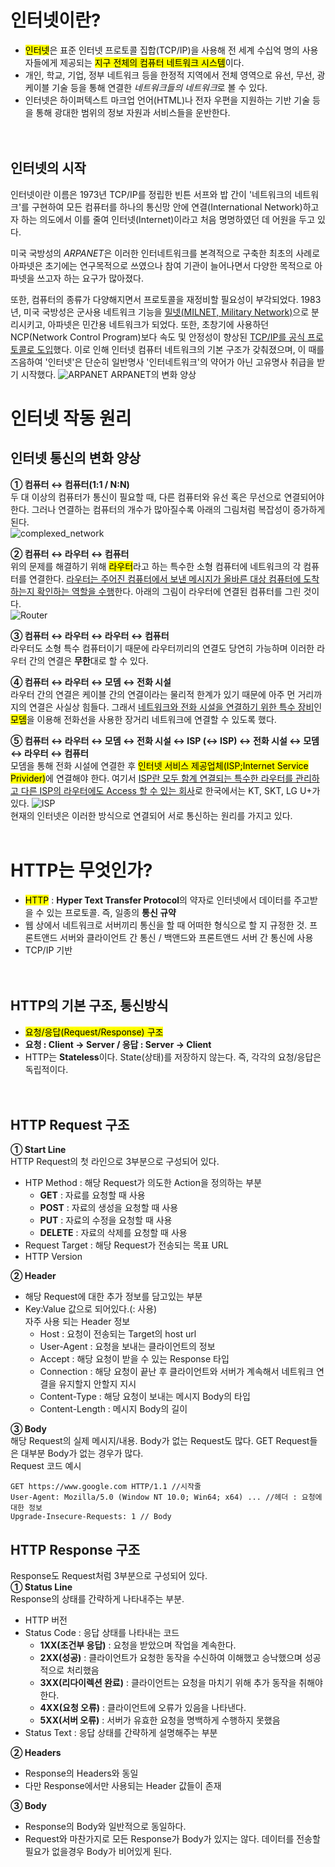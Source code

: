 # 인터넷이란?

+ <mark>인터넷</mark>은 표준 인터넷 프로토콜 집합(TCP/IP)을 사용해 전 세계 수십억 명의 사용자들에게 제공되는 <mark>지구 전체의 컴퓨터 네트워크 시스템</mark>이다.
+ 개인, 학교, 기업, 정부 네트워크 등을 한정적 지역에서 전체 영역으로 유선, 무선, 광케이블 기술 등을 통해 연결한 *네트워크들의 네트워크*로 볼 수 있다.  
+ 인터넷은 하이퍼텍스트 마크업 언어(HTML)나 전자 우편을 지원하는 기반 기술 등을 통해 광대한 범위의 정보 자원과 서비스들을 운반한다.  
<br><br>

## 인터넷의 시작

인터넷이란 이름은 1973년 TCP/IP를 정립한 빈튼 서프와 밥 간이 '네트워크의 네트워크'를 구현하여 모든 컴퓨터를 하나의 통신망 안에 연결(International Network)하고자 하는 의도에서 이를 줄여 인터넷(Internet)이라고 처음 명명하였던 데 어원을 두고 있다.

미국 국방성의 *ARPANET*은 이러한 인터네트워크를 본격적으로 구축한 최초의 사례로 아파넷은 초기에는 연구목적으로 쓰였으나 참여 기관이 늘어나면서 다양한 목적으로 아파넷을 쓰고자 하는 요구가 많아졌다.  

또한, 컴퓨터의 종류가 다양해지면서 프로토콜을 재정비할 필요성이 부각되었다. 1983년, 미국 국방성은 군사용 네트워크 기능을 <u>밀넷(MILNET, Military Network)</u>으로 분리시키고, 아파넷은 민간용 네트워크가 되었다. 또한, 초창기에 사용하던 NCP(Network Control Program)보다 속도 및 안정성이 향상된 <u>TCP/IP를 공식 프로토콜로 도입</u>했다. 이로 인해 인터넷 컴퓨터 네트워크의 기본 구조가 갖춰졌으며, 이 때를 즈음하여 '인터넷'은 단순히 일반명사 '인터네트워크'의 약어가 아닌 고유명사 취급을 받기 시작했다.
![ARPANET](https://media.vlpt.us/images/jgone2/post/6f70ba70-ac17-484a-86a9-5ec2f4116dca/%EC%9D%B8%ED%84%B0%EB%84%B7%20%EC%8B%9C%EC%B4%88%EC%9D%B8%20%EC%95%84%ED%8C%8C%EB%84%B7%EC%9D%98%20%EC%97%B0%EA%B2%B0%20%EB%B3%80%ED%99%94.png)  ARPANET의 변화 양상

# 인터넷 작동 원리

## 인터넷 통신의 변화 양상

**① 컴퓨터 ↔ 컴퓨터(1:1 / N:N)**  
두 대 이상의 컴퓨터가 통신이 필요할 때, 다른 컴퓨터와 유선 혹은 무선으로 연결되어야 한다. 그러나 연결하는 컴퓨터의 개수가 많아질수록 아래의 그림처럼 복잡성이 증가하게 된다.  
![complexed_network](https://media.vlpt.us/images/doomchit_3/post/347572a8-3b5b-4b72-89fb-40091d17df10/2.png)

**② 컴퓨터 ↔ 라우터 ↔ 컴퓨터**  
위의 문제를 해결하기 위해 <mark>라우터</mark>라고 하는 특수한 소형 컴퓨터에 네트워크의 각 컴퓨터를 연결한다. <u>라우터는 주어진 컴퓨터에서 보낸 메시지가 올바른 대상 컴퓨터에 도착하는지 확인하는 역할을 수행</u>한다. 아래의 그림이 라우터에 연결된 컴퓨터를 그린 것이다.  
![Router](https://img1.daumcdn.net/thumb/R1280x0/?scode=mtistory2&fname=https%3A%2F%2Fblog.kakaocdn.net%2Fdn%2FbbSCAD%2FbtqECNHyxWm%2FywzrUKBdGbi4gK53zd13ik%2Fimg.png)  

**③ 컴퓨터 ↔ 라우터 ↔ 라우터 ↔ 컴퓨터**  
라우터도 소형 특수 컴퓨터이기 때문에 라우터끼리의 연결도 당연히 가능하며 이러한 라우터 간의 연결은 **무한**대로 할 수 있다.  

**④ 컴퓨터 ↔ 라우터 ↔ 모뎀 ↔ 전화 시설**  
라우터 간의 연결은 케이블 간의 연결이라는 물리적 한계가 있기 때문에 아주 먼 거리까지의 연결은 사실상 힘들다. 그래서 <u>네트워크와 전화 시설을 연결하기 위한 특수 장비</u>인 <mark>모뎀</mark>을 이용해 전화선을 사용한 장거리 네트워크에 연결할 수 있도록 했다.  

**⑤ 컴퓨터 ↔ 라우터 ↔ 모뎀 ↔ 전화 시설 ↔ ISP (↔ ISP) ↔ 전화 시설 ↔ 모뎀 ↔ 라우터 ↔ 컴퓨터**  
모뎀을 통해 전화 시설에 연결한 후 <mark>인터넷 서비스 제공업체(ISP;Internet Service Privider)</mark>에 연결해야 한다. 여기서 <u>ISP란 모두 함계 연결되는 특수한 라우터를 관리하고 다른 ISP의 라우터에도 Access 할 수 있는 회사</u>로 한국에서는 KT, SKT, LG U+가 있다.
![ISP](https://img1.daumcdn.net/thumb/R1280x0/?scode=mtistory2&fname=https%3A%2F%2Fblog.kakaocdn.net%2Fdn%2FAbY57%2FbtqS295edCG%2FfRH8KbSSKkZF9IkDnLPwJ1%2Fimg.png)  
현재의 인터넷은 이러한 방식으로 연결되어 서로 통신하는 원리를 가지고 있다.  
<br>

# HTTP는 무엇인가?

+ <mark>HTTP</mark> : <strong>Hyper Text Transfer Protocol</strong>의 약자로 인터넷에서 데이터를 주고받을 수 있는 프로토콜. 즉, 일종의 <b>통신 규약</b>  
+ 웹 상에서 네트워크로 서버끼리 통신을 할 때 어떠한 형식으로 할 지 규정한 것. 프론트앤드 서버와 클라이언트 간 통신 / 백앤드와 프론트앤드 서버 간 통신에 사용
+ TCP/IP 기반  
<br><br>

## HTTP의 기본 구조, 통신방식

+ <mark>요청/응답(Request/Response) 구조</mark>
+ <b>요청 : Client -> Server / 응답 : Server -> Client</b>
+ HTTP는 <b>Stateless</b>이다. State(상태)를 저장하지 않는다. 즉, 각각의 요청/응답은 독립적이다.  
<br><br>

## HTTP Request 구조

**① Start Line**  
HTTP Request의 첫 라인으로 3부분으로 구성되어 있다. 
+ HTP Method : 해당 Request가 의도한 Action을 정의하는 부분
  - <b>GET</b> : 자료를 요청할 때 사용
  - <b>POST</b> : 자료의 생성을 요청할 때 사용
  - <b>PUT</b> : 자료의 수정을 요청할 때 사용
  - <b>DELETE</b> : 자료의 삭제를 요청할 때 사용
+ Request Target : 해당 Request가 전송되는 목표 URL
+ HTTP Version 

**② Header**
+ 해당 Request에 대한 추가 정보를 담고있는 부분
+ Key:Value 값으로 되어있다.(: 사용)<br>
자주 사용 되는 Header 정보
  - Host : 요청이 전송되는 Target의 host url
  - User-Agent : 요청을 보내는 클라이언트의 정보
  - Accept : 해당 요청이 받을 수 있는 Response 타입
  - Connection : 해당 요청이 끝난 후 클라이언트와 서버가 계속해서 네트워크 연결을 유지할지 안할지 지시
  - Content-Type : 해당 요청이 보내는 메시지 Body의 타입
  - Content-Length : 메시지 Body의 길이

**③ Body**  
해당 Request의 실제 메시지/내용. Body가 없는 Request도 많다. GET Request들은 대부분 Body가 없는 경우가 많다.  
Request 코드 예시  
```
GET https://www.google.com HTTP/1.1 //시작줄
User-Agent: Mozilla/5.0 (Window NT 10.0; Win64; x64) ... //헤더 : 요청에 대한 정보
Upgrade-Insecure-Requests: 1 // Body
```

## HTTP Response 구조

Response도 Request처럼 3부분으로 구성되어 있다.  
**① Status Line**  
Response의 상태를 간략하게 나타내주는 부분.
+ HTTP 버전
+ Status Code : 응답 상태를 나타내는 코드
  - <b>1XX(조건부 응답)</b> : 요청을 받았으며 작업을 계속한다.
  - <b>2XX(성공)</b> : 클라이언트가 요청한 동작을 수신하여 이해했고 승낙했으며 성공적으로 처리했음
  - <b>3XX(리다이렉션 완료)</b> : 클라이언트는 요청을 마치기 위해 추가 동작을 취해야 한다.
  - <b>4XX(요청 오류)</b> : 클라이언트에 오류가 있음을 나타낸다.
  - <b>5XX(서버 오류)</b> : 서버가 유효한 요청을 명백하게 수행하지 못했음
+ Status Text : 응답 상태를 간략하게 설명해주는 부분

**② Headers**  
+ Response의 Headers와 동일
+ 다만 Response에서만 사용되는 Header 값들이 존재

**③ Body**  
+ Response의 Body와 일반적으로 동일하다.
+ Request와 마찬가지로 모든 Response가 Body가 있지는 않다. 데이터를 전송할 필요가 없을경우 Body가 비어있게 된다.  
